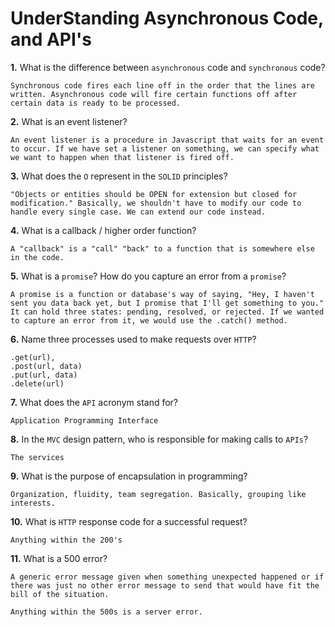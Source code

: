 # UnderStanding Asynchronous Code, and API's

**1.** What is the difference between `asynchronous` code and `synchronous` code?
<!-- enter you answer in the space below -->
```
Synchronous code fires each line off in the order that the lines are written. Asynchronous code will fire certain functions off after certain data is ready to be processed.
```
**2.** What is an event listener?
<!-- enter you answer in the space below -->
```
An event listener is a procedure in Javascript that waits for an event to occur. If we have set a listener on something, we can specify what we want to happen when that listener is fired off.
```
**3.** What does the `O` represent in the `SOLID` principles?
<!-- enter you answer in the space below -->
```
"Objects or entities should be OPEN for extension but closed for modification." Basically, we shouldn't have to modify our code to handle every single case. We can extend our code instead.
```
**4.** What is a callback / higher order function?
<!-- enter you answer in the space below -->
```
A "callback" is a "call" "back" to a function that is somewhere else in the code. 
```
**5.** What is a `promise`? How do you capture an error from a `promise`?
<!-- enter you answer in the space below -->
```
A promise is a function or database's way of saying, "Hey, I haven't sent you data back yet, but I promise that I'll get something to you." It can hold three states: pending, resolved, or rejected. If we wanted to capture an error from it, we would use the .catch() method.
```
**6.** Name three processes used to make requests over `HTTP`?
<!-- enter you answer in the space below -->
```
.get(url),
.post(url, data)
.put(url, data)
.delete(url)
```
**7.** What does the `API` acronym stand for?
<!-- enter you answer in the space below -->
```
Application Programming Interface
```
**8.** In the `MVC` design pattern, who is responsible for making calls to `APIs`?
<!-- enter you answer in the space below -->
```
The services
```
**9.** What is the purpose of encapsulation in programming?
<!-- enter you answer in the space below -->
```
Organization, fluidity, team segregation. Basically, grouping like interests.
```
**10.** What is `HTTP` response code for a successful request?
<!-- enter you answer in the space below -->
```
Anything within the 200's
```
**11.** What is a 500 error?
<!-- enter you answer in the space below -->
```
A generic error message given when something unexpected happened or if there was just no other error message to send that would have fit the bill of the situation.

Anything within the 500s is a server error.
```